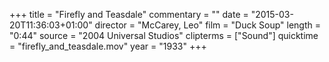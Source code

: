 +++
title = "Firefly and Teasdale"
commentary = ""
date = "2015-03-20T11:36:03+01:00"
director = "McCarey, Leo"
film = "Duck Soup"
length = "0:44"
source = "2004 Universal Studios"
clipterms = ["Sound"]
quicktime = "firefly_and_teasdale.mov"
year = "1933"
+++